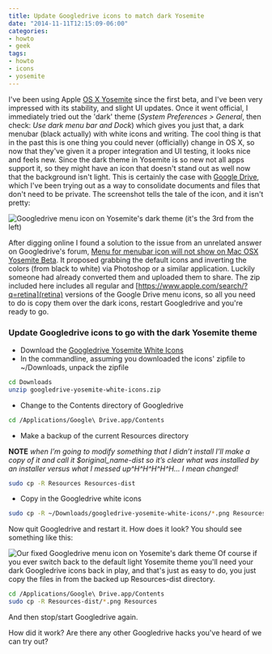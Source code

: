 ```yaml
---
title: Update Googledrive icons to match dark Yosemite
date: "2014-11-11T12:15:09-06:00"
categories:
- howto
- geek
tags:
- howto
- icons
- yosemite
---
```

I've been using Apple [OS X Yosemite](https://www.apple.com/osx/) since the first beta, and I've been very impressed with its stability, and slight UI updates. Once it went official, I immediately tried out the 'dark' theme (_System Preferences > General_, then check: _Use dark menu bar and Dock_) which gives you just that, a dark menubar (black actually) with white icons and writing. The cool thing is that in the past this is one thing you could never (officially) change in OS X, so now that they've given it a proper integration and UI testing, it looks nice and feels new. Since the dark theme in Yosemite is so new not all apps support it, so they might have an icon that doesn't stand out as well now that the background isn't light. This is certainly the case with [Google Drive](http://drive.google.com), which I've been trying out as a way to consolidate documents and files that don't need to be private. The screenshot tells the tale of the icon, and it isn't pretty:

![Googledrive menu icon on Yosemite's dark theme (it's the 3rd from the left)](/2014/googledrive-yosemite-icon-before.png)
<!--more-->
After digging online I found a solution to the issue from an unrelated answer on Googledrive's forum, [Menu for menubar icon will not show on Mac OSX Yosemite Beta](https://productforums.google.com/forum/#!topic/drive/mtc7KLJLK94). It proposed grabbing the default icons and inverting the colors (from black to white) via Photoshop or a similar application. Luckily someone had already converted them and uploaded them to share. The zip included here includes all regular and [https://www.apple.com/search/?q=retina](retina) versions of the Google Drive menu icons, so all you need to do is copy them over the dark icons, restart Googledrive and you're ready to go.

### Update Googledrive icons to go with the dark Yosemite theme

* Download the [Googledrive Yosemite White Icons](/2014/googledrive-yosemite-white-icons.zip)
* In the commandline, assuming you downloaded the icons' zipfile to ~/Downloads, unpack the zipfile

```bash
cd Downloads
unzip googledrive-yosemite-white-icons.zip
```

* Change to the Contents directory of Googledrive

```bash
cd /Applications/Google\ Drive.app/Contents
```

* Make a backup of the current Resources directory

**NOTE** _when I’m going to modify something that I didn’t install I’ll make a copy of it and call it $original_name-dist so it’s clear what was installed by an installer versus what I messed up^H^H^H^H^H... I mean changed!_

```bash
sudo cp -R Resources Resources-dist
```

* Copy in the Googledrive white icons

```bash
sudo cp -R ~/Downloads/googledrive-yosemite-white-icons/*.png Resources
```

Now quit Googledrive and restart it. How does it look? You should see something like this:

![Our fixed Googledrive menu icon on Yosemite's dark theme](/2014/googledrive-yosemite-icon-after.png)
Of course if you ever switch back to the default light Yosemite theme you'll need your dark Googledrive icons back in play, and that's just as easy to do, you just copy the files in from the backed up Resources-dist directory.

```bash
cd /Applications/Google\ Drive.app/Contents
sudo cp -R Resources-dist/*.png Resources
```

And then stop/start Googledrive again.

How did it work? Are there any other Googledrive hacks you've heard of we can try out?
